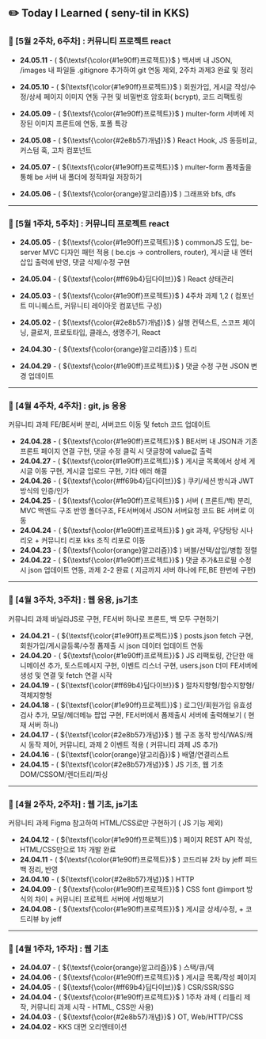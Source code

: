 ## ✏️ Today I Learned ( seny-til in KKS)

### 🍓 [5월 2주차, 6주차] : 커뮤니티 프로젝트 react

- **24.05.11** - ( ${\textsf{\color{#1e90ff}프로젝트}}$ ) 백서버 내 JSON, /images 내 파일들 .gitignore 추가하여 git 연동 제외, 2주차 과제3 완료 및 정리

- **24.05.10** - ( ${\textsf{\color{#1e90ff}프로젝트}}$ ) 회원가입, 게시글 작성/수정/상세 페이지 이미지 연동 구현 및 비밀번호 암호화( bcrypt), 코드 리팩토링

- **24.05.09** - ( ${\textsf{\color{#1e90ff}프로젝트}}$ ) multer-form 서버에 저장된 이미지 프론트에 연동, 포폴 특강

- **24.05.08** - ( ${\textsf{\color{#2e8b57}개념}}$ ) React Hook, JS 동등비교, 커스텀 훅, 고차 컴포넌트

- **24.05.07** - ( ${\textsf{\color{#1e90ff}프로젝트}}$ ) multer-form 폼제출을 통해 be 서버 내 폴더에 정적파일 저장하기

- **24.05.06** - ( ${\textsf{\color{orange}알고리즘}}$ ) 그래프와 bfs, dfs

---

### 🍓 [5월 1주차, 5주차] : 커뮤니티 프로젝트 react

- **24.05.05** - ( ${\textsf{\color{#1e90ff}프로젝트}}$ ) commonJS 도입, be-server MVC 디자인 패턴 적용 ( be.cjs → controllers, router), 게시글 내 엔터 삽입 출력에 반영, 댓글 삭제/수정 구현

- **24.05.04** - ( ${\textsf{\color{#ff69b4}딥다이브}}$ ) React 상태관리

- **24.05.03** - ( ${\textsf{\color{#1e90ff}프로젝트}}$ ) 4주차 과제 1,2 ( 컴포넌트 미니퀘스트, 커뮤니티 레이아웃 컴포넌트 구성)

- **24.05.02** - ( ${\textsf{\color{#2e8b57}개념}}$ ) 실행 컨텍스트, 스코프 체이닝, 클로저, 프로토타입, 클래스, 생명주기, React

- **24.04.30** - ( ${\textsf{\color{orange}알고리즘}}$ ) 트리

- **24.04.29** - ( ${\textsf{\color{#1e90ff}프로젝트}}$ ) 댓글 수정 구현 JSON 변경 업데이트

---

### 🍓 [4월 4주차, 4주차] : git, js 응용

커뮤니티 과제 FE/BE서버 분리, 서버코드 이동 및 fetch 코드 업데이트

- **24.04.28** - ( ${\textsf{\color{#1e90ff}프로젝트}}$ ) BE서버 내 JSON과 기존 프론트 페이지 연결 구현, 댓글 수정 클릭 시 댓글창에 value값 출력
- **24.04.27** - ( ${\textsf{\color{#1e90ff}프로젝트}}$ ) 게시글 목록에서 상세 게시글 이동 구현, 게시글 업로드 구현, 기타 에러 해결
- **24.04.26** - ( ${\textsf{\color{#ff69b4}딥다이브}}$ ) 쿠키/세션 방식과 JWT 방식의 인증/인가
- **24.04.25** - ( ${\textsf{\color{#1e90ff}프로젝트}}$ ) 서버 ( 프론트/백) 분리, MVC 백엔드 구조 반영 폴더구조, FE서버에서 JSON 서버요청 코드 BE 서버로 이동
- **24.04.24** - ( ${\textsf{\color{#1e90ff}프로젝트}}$ ) git 과제, 우당탕탕 시나리오 + 커뮤니티 리포 kks 조직 리포로 이동
- **24.04.23** - ( ${\textsf{\color{orange}알고리즘}}$ ) 버블/선택/삽입/병합 정렬
- **24.04.22** - ( ${\textsf{\color{#1e90ff}프로젝트}}$ ) 댓글 추가&프로필 수정 시 json 업데이트 연동, 과제 2-2 완료 ( 지금까지 서버 하나에 FE,BE 한번에 구현)

---

### 🍓 [4월 3주차, 3주차] : 웹 응용, js기초

커뮤니티 과제 바닐라JS로 구현, FE서버 하나로 프론트, 백 모두 구현하기

- **24.04.21** - ( ${\textsf{\color{#1e90ff}프로젝트}}$ ) posts.json fetch 구현, 회원가입/게시글등록/수정 폼제출 시 json 데이터 업데이트 연동
- **24.04.20** - ( ${\textsf{\color{#1e90ff}프로젝트}}$ ) JS 리팩토링, 간단한 애니메이션 추가, 토스트메시지 구현, 이벤트 리스너 구현, users.json 더미 FE서버에 생성 및 연결 및 fetch 연결 시작
- **24.04.19** - ( ${\textsf{\color{#ff69b4}딥다이브}}$ ) 절차지향형/함수지향형/객체지향형
- **24.04.18** - ( ${\textsf{\color{#1e90ff}프로젝트}}$ ) 로그인/회원가입 유효성 검사 추가, 모달/헤더메뉴 팝업 구현, FE서버에서 폼제출시 서버에 출력해보기 ( 현재 서버 하나)
- **24.04.17** - ( ${\textsf{\color{#2e8b57}개념}}$ ) 웹 구조 동작 방식/WAS/캐시 동작 제어, 커뮤니티, 과제 2 이벤트 적용 ( 커뮤니티 과제 JS 추가)
- **24.04.16** - ( ${\textsf{\color{orange}알고리즘}}$ ) 배열/연결리스트
- **24.04.15** - ( ${\textsf{\color{#2e8b57}개념}}$ ) JS 기초, 웹 기초 DOM/CSSOM/렌더트리/파싱

---

### 🍓 [4월 2주차, 2주차] : 웹 기초, js기초

커뮤니티 과제 Figma 참고하여 HTML/CSS로만 구현하기 ( JS 기능 제외)

- **24.04.12** - ( ${\textsf{\color{#1e90ff}프로젝트}}$ ) 페이지 REST API 작성, HTML/CSS만으로 1차 개발 완료
- **24.04.11** - ( ${\textsf{\color{#1e90ff}프로젝트}}$ ) 코드리뷰 2차 by jeff 피드백 정리, 반영
- **24.04.10** - ( ${\textsf{\color{#2e8b57}개념}}$ ) HTTP
- **24.04.09** - ( ${\textsf{\color{#1e90ff}프로젝트}}$ ) CSS font @import 방식의 차이 + 커뮤니티 프로젝트 서버에 서빙해보기
- **24.04.08** - ( ${\textsf{\color{#1e90ff}프로젝트}}$ ) 게시글 상세/수정, + 코드리뷰 by jeff

---

### 🍓 [4월 1주차, 1주차] : 웹 기초

- **24.04.07** - ( ${\textsf{\color{orange}알고리즘}}$ ) 스택/큐/덱
- **24.04.06** - ( ${\textsf{\color{#1e90ff}프로젝트}}$ ) 게시글 목록/작성 페이지
- **24.04.05** - ( ${\textsf{\color{#ff69b4}딥다이브}}$ ) CSR/SSR/SSG
- **24.04.04** - ( ${\textsf{\color{#1e90ff}프로젝트}}$ ) 1주차 과제 ( 리틀리 제작, 커뮤니티 과제 시작 - HTML, CSS만 사용)
- **24.04.03** - ( ${\textsf{\color{#2e8b57}개념}}$ ) OT, Web/HTTP/CSS
- **24.04.02** - KKS 대면 오리엔테이션
